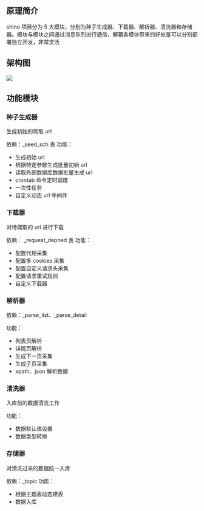 ## 原理简介
shino 项目分为 5 大模块，分别为种子生成器、下载器、解析器、清洗器和存储器。模块与模块之间通过消息队列进行通信，解耦各模块带来的好处是可以分别部署独立开发，非常灵活

## 架构图
![](https://gitee.com/hacksman/img_host/raw/master/img/shino_architecture.jpg)

## 功能模块
### 种子生成器
生成初始的爬取 url

依赖：\_seed_sch 表
功能：
- 生成初始 url
- 根据特定参数生成批量初始 url
- 读取外部数据库数据批量生成 url
- crontab 命令定时调度
- 一次性任务
- 自定义动态 url 中间件

### 下载器
对待爬取的 url 进行下载

依赖： \_request_depned 表
功能：
- 配置代理采集
- 配置多 cookies 采集
- 配置自定义请求头采集
- 配置请求重试规则
- 自定义下载器


### 解析器
依赖：\_parse_list、\_parse_detail

功能：
- 列表页解析
- 详情页解析
- 生成下一页采集
- 生成子页采集
- xpath、json 解析数据


### 清洗器
入库前的数据清洗工作

功能：
- 数据默认值设置
- 数据类型转换


### 存储器
对清洗过来的数据统一入库

依赖：\_topic
功能：
- 根据主题表动态建表
- 数据入库
